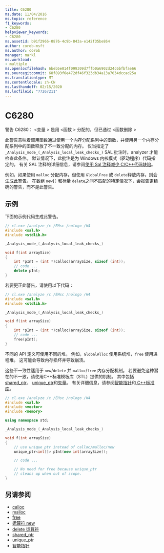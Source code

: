 ```yaml
---
title: C6280
ms.date: 11/04/2016
ms.topic: reference
f1_keywords:
- C6280
helpviewer_keywords:
- C6280
ms.assetid: b91f2966-0876-4c9b-843a-e142f35be864
author: corob-msft
ms.author: corob
manager: markl
ms.workload:
- multiple
ms.openlocfilehash: 6beb5e014f099309d7ffb0a6902d24c6bfbfae66
ms.sourcegitcommit: 68f893f6e472df46f323db34a13a7034dccad25a
ms.translationtype: MT
ms.contentlocale: zh-CN
ms.lasthandoff: 02/15/2020
ms.locfileid: "77267211"
---
```

# <a name="c6280"></a>C6280
警告 C6280： \<变量 > 是用 \<函数 > 分配的，但已通过 \<函数删除 >

 此警告意味着调用函数通过使用一个内存分配系列中的函数，并使用另一个内存分配系列中的函数释放了不一致分配的内存。 仅当指定了 `_Analysis_mode_(_Analysis_local_leak_checks_)` SAL 批注时，analyzer 才能检查此条件。 默认情况下，此批注是为 Windows 内核模式（驱动程序）代码指定的。 有关 SAL 注释的详细信息，请参阅[使用 Sal 注释减少 C/C++代码缺陷](../code-quality/using-sal-annotations-to-reduce-c-cpp-code-defects.md)。

 例如，如果使用 `malloc` 分配内存，但使用 `GlobalFree` 或 `delete`释放内存，则会生成此警告。 在数组 `new[]` 和标量 `delete`之间不匹配的特定情况下，会报告更精确的警告，而不是此警告。

## <a name="example"></a>示例
 下面的示例代码生成此警告。

```cpp
// cl.exe /analyze /c /EHsc /nologo /W4
#include <sal.h>
#include <stdlib.h>

_Analysis_mode_(_Analysis_local_leak_checks_)

void f(int arraySize)
{
    int *pInt = (int *)calloc(arraySize, sizeof (int));
    // code ...
    delete pInt;
}
```

 若要更正此警告，请使用以下代码：

```cpp
// cl.exe /analyze /c /EHsc /nologo /W4
#include <sal.h>
#include <stdlib.h>

_Analysis_mode_(_Analysis_local_leak_checks_)

void f(int arraySize)
{
    int *pInt = (int *)calloc(arraySize, sizeof (int));
    // code ...
    free(pInt);
}
```

 不同的 API 定义可使用不同的堆。 例如，`GlobalAlloc` 使用系统堆，`free` 使用进程堆。 这可能会导致内存损坏并导致崩溃。

 这些不一致性适用于 `new`/`delete` 并 `malloc`/`free` 内存分配机制。 若要避免这种潜在的不一致，请使用C++标准模板库（STL）提供的机制。 其中包括[shared_ptr](/cpp/standard-library/shared-ptr-class)、 [unique_ptr](/cpp/standard-library/unique-ptr-class)和[矢量](/cpp/standard-library/vector)。 有关详细信息，请参阅[智能指针](/cpp/cpp/smart-pointers-modern-cpp)和[ C++标准库](/cpp/standard-library/cpp-standard-library-reference)。

```cpp
// cl.exe /analyze /c /EHsc /nologo /W4
#include <sal.h>
#include <vector>
#include <memory>

using namespace std;

_Analysis_mode_(_Analysis_local_leak_checks_)

void f(int arraySize)
{
    // use unique_ptr instead of calloc/malloc/new
    unique_ptr<int[]> pInt(new int[arraySize]);

    // code ...

    // No need for free because unique_ptr
    // cleans up when out of scope.
}
```

## <a name="see-also"></a>另请参阅

- [calloc](/cpp/c-runtime-library/reference/calloc)
- [malloc](/cpp/c-runtime-library/reference/malloc)
- [free](/cpp/c-runtime-library/reference/free)
- [运算符 new](/cpp/cpp/new-operator-cpp)
- [delete 运算符](/cpp/cpp/delete-operator-cpp)
- [shared_ptr](/cpp/standard-library/shared-ptr-class)
- [unique_ptr](/cpp/standard-library/unique-ptr-class)
- [智能指针](/cpp/cpp/smart-pointers-modern-cpp)
